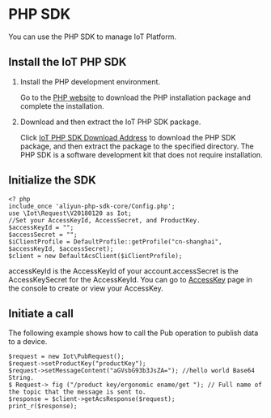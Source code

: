 # PHP SDK

You can use the PHP SDK to manage IoT Platform.

## Install the IoT PHP SDK

1.  Install the PHP development environment.

    Go to the [PHP website](http://www.php.net/) to download the PHP installation package and complete the installation.

2.  Download and then extract the IoT PHP SDK package.

    Click [IoT PHP SDK Download Address](https://github.com/aliyun/aliyun-openapi-php-sdk/tree/master/aliyun-php-sdk-iot) to download the PHP SDK package, and then extract the package to the specified directory. The PHP SDK is a software development kit that does not require installation.


## Initialize the SDK

```
<? php
include_once 'aliyun-php-sdk-core/Config.php';
use \Iot\Request\V20180120 as Iot;
//Set your AccessKeyId, AccessSecret, and ProductKey.
$accessKeyId = "";
$accessSecret = "";
$iClientProfile = DefaultProfile::getProfile("cn-shanghai", $accessKeyId, $accessSecret);
$client = new DefaultAcsClient($iClientProfile);
```

accessKeyId is the AccessKeyId of your account.accessSecret is the AccessKeySecret for the AccessKeyId. You can go to [AccessKey](https://ak-console.aliyun.com) page in the console to create or view your AccessKey.

## Initiate a call

The following example shows how to call the Pub operation to publish data to a device.

```
$request = new Iot\PubRequest();
$request->setProductKey("productKey");
$request->setMessageContent("aGVsbG93b3JsZA="); //hello world Base64 String.
$ Request-> fig ("/product key/ergonomic ename/get "); // Full name of the topic that the message is sent to.
$response = $client->getAcsResponse($request);
print_r($response);
```

